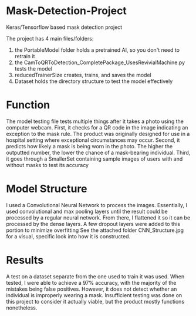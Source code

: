 # Mask-Detection-Project
Keras/Tensorflow based mask detection project

The project has 4 main files/folders:
1. the PortableModel folder holds a pretrained AI, so you don't need to retrain it
2. the CamToQRToDetection_CompletePackage_UsesRevivialMachine.py tests the model
3. reducedTrainerSize creates, trains, and saves the model
4. Dataset holds the directory structure to test the model effectively

# Function

The model testing file tests multiple things after it takes a photo using the computer webcam. 
First, it checks for a QR code in the image indicating an exception to the mask rule. The product was originally designed for use in a hospital setting where exceptional circumstances may occur. 
Second, it predicts how likely a mask is being worn in the photo. The higher the outputted number, the lower the chance of a mask-bearing individual.
Third, it goes through a SmallerSet containing sample images of users with and without masks to test its accuracy

# Model Structure

I used a Convolutional Neural Network to process the images. Essentially, I used convolutional and max pooling layers until the result could be processed by a regular neural network. From there, I flattened it so it can be processed by the dense layers. A few dropout layers were added to this portion to minimize overfitting
See the attached folder CNN_Structure.jpg for a visual, specific look into how it is constructed.

# Results

A test on a dataset separate from the one used to train it was used. When tested, I were able to achieve a 97% accuracy, with the majority of the mistakes being false positives. However, it does not detect whether an individual is improperly wearing a mask. Insufficient testing was done on this project to consider it actually viable, but the product mostly functions nonetheless.

